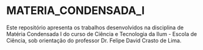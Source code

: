 # MATERIA_CONDENSADA_I
Este repositório apresenta os trabalhos desenvolvidos na disciplina de Matéria Condensada I do curso de Ciência e Tecnologia da Ilum - Escola de Ciência, sob orientação do professor Dr. Felipe David Crasto de Lima.
